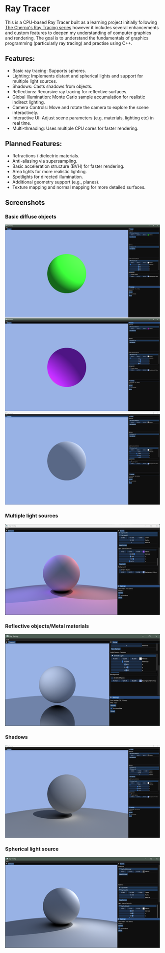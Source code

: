 # Ray Tracer

This is a CPU-based Ray Tracer built as a learning project initially following [The Cherno's Ray Tracing series](https://youtube.com/playlist?list=PLlrATfBNZ98edc5GshdBtREv5asFW3yXl&si=ZwHQRIjvuAOiruBz) however it includes several enhancements and custom features to deepen my understanding of computer graphics and rendering. The goal is to understand the fundamentals of graphics programming (particularly ray tracing) and practise using C++.

## Features:
- Basic ray tracing: Supports spheres.
- Lighting: Implements distant and spherical lights and support for multiple light sources.
- Shadows: Casts shadows from objects.
- Reflections: Recursive ray tracing for reflective surfaces.
- Global Illumination: Monte Carlo sample accumulation for realistic indirect lighting.
- Camera Controls: Move and rotate the camera to explore the scene interactively.
- Interactive UI: Adjust scene parameters (e.g. materials, lighting etc) in real time.
- Multi-threading: Uses multiple CPU cores for faster rendering.

## Planned Features:

- Refractions / dielectric materials.
- Anti-aliasing via supersampling.
- Basic acceleration structure (BVH) for faster rendering.
- Area lights for more realistic lighting.
- Spotlights for directed illumination.
- Additional geometry support (e.g., planes).
- Texture mapping and normal mapping for more detailed surfaces.

## Screenshots

### Basic diffuse objects
![Diffuse object](screenshots/diffuse.png)
![Diffuse object 2](screenshots/diffuse-1.png)
![Diffuse object 3](screenshots/diffuse-2.png)

### Multiple light sources
![Multiple Lights](screenshots/multiple%20lights.png)

### Reflective objects/Metal materials
![Reflection](screenshots/reflection.png)

### Shadows
![Shadows](screenshots/shadows.png)

### Spherical light source
![Spherical Light](screenshots/spherical%20light.png)

